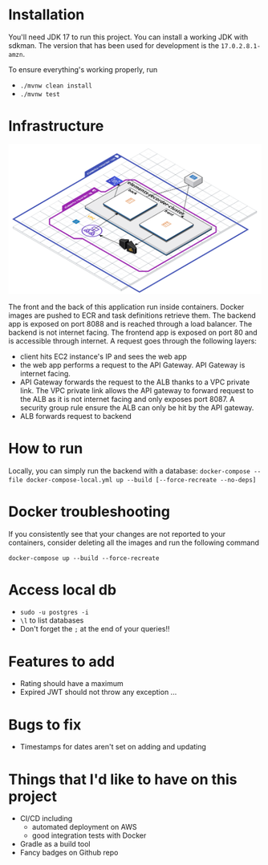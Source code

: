 # Installation

You'll need JDK 17 to run this project. You can install a working JDK with sdkman. The version that has been used for development 
is the `17.0.2.8.1-amzn`.

To ensure everything's working properly, run
* `./mvnw clean install`
* `./mvnw test`

# Infrastructure
![](infra.png)

The front and the back of this application run inside containers. Docker images are pushed to ECR and task definitions 
retrieve them. 
The backend app is exposed on port 8088 and is reached through a load balancer. The backend is not internet facing.
The frontend app is exposed on port 80 and is accessible through internet. 
A request goes through the following layers:
* client hits EC2 instance's IP and sees the web app
* the web app performs a request to the API Gateway. API Gateway is internet facing.
* API Gateway forwards the request to the ALB thanks to a VPC private link. The VPC private link allows the API gateway 
to forward request to the ALB as it is not internet facing and only exposes port 8087. A security group rule ensure the 
ALB can only be hit by the API gateway.
* ALB forwards request to backend

# How to run
Locally, you can simply run the backend with a database:
`docker-compose --file docker-compose-local.yml up --build [--force-recreate --no-deps]`

# Docker troubleshooting
If you consistently see that your changes are not reported to your containers, consider deleting all the images and run the following command 
```
docker-compose up --build --force-recreate
```

# Access local db
* `sudo -u postgres -i`
* `\l` to list databases
* Don't forget the `;` at the end of your queries!!

# Features to add
* Rating should have a maximum
* Expired JWT should not throw any exception
...
# Bugs to fix 
* Timestamps for dates aren't set on adding and updating

# Things that I'd like to have on this project
* CI/CD including
    * automated deployment on AWS
    * good integration tests with Docker
* Gradle as a build tool
* Fancy badges on Github repo